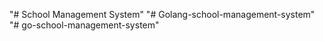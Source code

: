 "# School Management System" 
"# Golang-school-management-system" 
"# go-school-management-system" 
